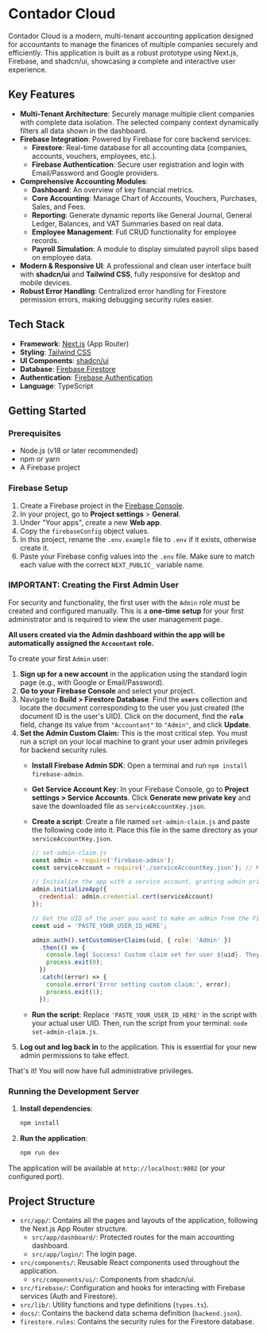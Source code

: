 # Contador Cloud

Contador Cloud is a modern, multi-tenant accounting application designed for accountants to manage the finances of multiple companies securely and efficiently. This application is built as a robust prototype using Next.js, Firebase, and shadcn/ui, showcasing a complete and interactive user experience.

## Key Features

- **Multi-Tenant Architecture**: Securely manage multiple client companies with complete data isolation. The selected company context dynamically filters all data shown in the dashboard.
- **Firebase Integration**: Powered by Firebase for core backend services:
    - **Firestore**: Real-time database for all accounting data (companies, accounts, vouchers, employees, etc.).
    - **Firebase Authentication**: Secure user registration and login with Email/Password and Google providers.
- **Comprehensive Accounting Modules**:
    - **Dashboard**: An overview of key financial metrics.
    - **Core Accounting**: Manage Chart of Accounts, Vouchers, Purchases, Sales, and Fees.
    - **Reporting**: Generate dynamic reports like General Journal, General Ledger, Balances, and VAT Summaries based on real data.
    - **Employee Management**: Full CRUD functionality for employee records.
    - **Payroll Simulation**: A module to display simulated payroll slips based on employee data.
- **Modern & Responsive UI**: A professional and clean user interface built with **shadcn/ui** and **Tailwind CSS**, fully responsive for desktop and mobile devices.
- **Robust Error Handling**: Centralized error handling for Firestore permission errors, making debugging security rules easier.

## Tech Stack

- **Framework**: [Next.js](https://nextjs.org/) (App Router)
- **Styling**: [Tailwind CSS](https://tailwindcss.com/)
- **UI Components**: [shadcn/ui](https://ui.shadcn.com/)
- **Database**: [Firebase Firestore](https://firebase.google.com/docs/firestore)
- **Authentication**: [Firebase Authentication](https://firebase.google.com/docs/auth)
- **Language**: TypeScript

## Getting Started

### Prerequisites

- Node.js (v18 or later recommended)
- npm or yarn
- A Firebase project

### Firebase Setup

1.  Create a Firebase project in the [Firebase Console](https://console.firebase.google.com/).
2.  In your project, go to **Project settings** > **General**.
3.  Under "Your apps", create a new **Web app**.
4.  Copy the `firebaseConfig` object values.
5.  In this project, rename the `.env.example` file to `.env` if it exists, otherwise create it.
6.  Paste your Firebase config values into the `.env` file. Make sure to match each value with the correct `NEXT_PUBLIC_` variable name.

### IMPORTANT: Creating the First Admin User

For security and functionality, the first user with the `Admin` role must be created and configured manually. This is a **one-time setup** for your first administrator and is required to view the user management page.

**All users created via the Admin dashboard within the app will be automatically assigned the `Accountant` role.**

To create your first `Admin` user:
1.  **Sign up for a new account** in the application using the standard login page (e.g., with Google or Email/Password).
2.  **Go to your Firebase Console** and select your project.
3.  Navigate to **Build > Firestore Database**. Find the **`users`** collection and locate the document corresponding to the user you just created (the document ID is the user's UID). Click on the document, find the **`role`** field, change its value from `"Accountant"` to `"Admin"`, and click **Update**.
4.  **Set the Admin Custom Claim:** This is the most critical step. You must run a script on your local machine to grant your user admin privileges for backend security rules.
    *   **Install Firebase Admin SDK**: Open a terminal and run `npm install firebase-admin`.
    *   **Get Service Account Key**: In your Firebase Console, go to **Project settings > Service Accounts**. Click **Generate new private key** and save the downloaded file as `serviceAccountKey.json`.
    *   **Create a script**: Create a file named `set-admin-claim.js` and paste the following code into it. Place this file in the same directory as your `serviceAccountKey.json`.

        ```javascript
        // set-admin-claim.js
        const admin = require('firebase-admin');
        const serviceAccount = require('./serviceAccountKey.json'); // Make sure the path is correct

        // Initialize the app with a service account, granting admin privileges
        admin.initializeApp({
          credential: admin.credential.cert(serviceAccount)
        });

        // Get the UID of the user you want to make an admin from the Firebase Console
        const uid = 'PASTE_YOUR_USER_ID_HERE';

        admin.auth().setCustomUserClaims(uid, { role: 'Admin' })
          .then(() => {
            console.log(`Success! Custom claim set for user ${uid}. They are now an Admin.`);
            process.exit(0);
          })
          .catch((error) => {
            console.error('Error setting custom claim:', error);
            process.exit(1);
          });
        ```
    *   **Run the script**: Replace `'PASTE_YOUR_USER_ID_HERE'` in the script with your actual user UID. Then, run the script from your terminal: `node set-admin-claim.js`.
5.  **Log out and log back in** to the application. This is essential for your new admin permissions to take effect.

That's it! You will now have full administrative privileges.

### Running the Development Server

1.  **Install dependencies**:
    ```bash
    npm install
    ```

2.  **Run the application**:
    ```bash
    npm run dev
    ```

The application will be available at `http://localhost:9002` (or your configured port).

## Project Structure

- `src/app/`: Contains all the pages and layouts of the application, following the Next.js App Router structure.
    - `src/app/dashboard/`: Protected routes for the main accounting dashboard.
    - `src/app/login/`: The login page.
- `src/components/`: Reusable React components used throughout the application.
    - `src/components/ui/`: Components from shadcn/ui.
- `src/firebase/`: Configuration and hooks for interacting with Firebase services (Auth and Firestore).
- `src/lib/`: Utility functions and type definitions (`types.ts`).
- `docs/`: Contains the backend data schema definition (`backend.json`).
- `firestore.rules`: Contains the security rules for the Firestore database.
